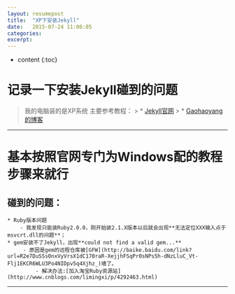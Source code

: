 ```yaml
---
layout: resumepost
title:  "XP下安装Jekyll"
date:   2015-07-24 11:06:05
categories: 
excerpt: 
---
```


* content
{:toc}


# 记录一下安装Jekyll碰到的问题

> 我的电脑装的是XP系统
> 主要参考教程：
    > * [Jekyll官网](http://jekyll-windows.juthilo.com/)
    > * [Gaohaoyang的博客](http://gaohaoyang.github.io/2015/02/15/create-my-blog-with-jekyll/)
---

# 基本按照官网专门为Windows配的教程步骤来就行

## 碰到的问题：
    * Ruby版本问题
        - 我发现只能装Ruby2.0.0，刚开始装2.1.X版本以后就会出现**无法定位XXX输入点于msvcrt.dll的问题**；
    * gem安装不了Jekyll，出现**could not find a valid gem...**
         - 原因是gem的远程仓库被[GFW](http://baike.baidu.com/link?url=R2e7DuSSs0nxVyVrsX1dC170raR-XejjhFSqPr0sNPs5h-dNzLluC_Vt-Flj1EKCR6WLU3Po4NIDpv5q4Xjhz_)墙了。
             - 解决办法:[加入淘宝Ruby资源站](http://www.cnblogs.com/limingxi/p/4292463.html)

---

